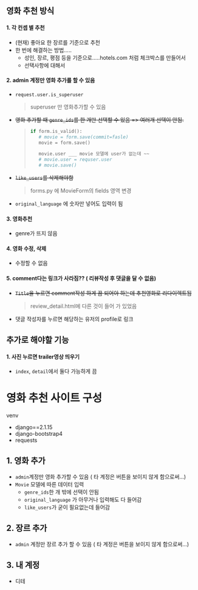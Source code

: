 ## 영화 추천 방식



#### 1. 각 컨셉 별 추천

- (현재) 좋아요 한 장르를 기준으로 추천
- 한 번에 해결하는 방법.....
  - 성인, 장르, 평점 등을 기준으로.....hotels.com 처럼 체크박스를 만들어서
  - 선택사항에 대해서 





#### 2. admin 계정만 영화 추가를 할 수 있음

- `request.user.is_superuser` 

  > superuser 만 영화추가할 수 있음

- ~~영화 추가할 때 `genre_ids`를 한 개만 선택할 수 있음 => 여러개 선택이 안됨.~~

  >```python
  >if form.is_valid():
  >    # movie = form.save(commit=fasle)
  >    movie = form.save()
  >    
  >    movie.user ___ movie 모델에 user가 없는데 ~~
  >    # movie.user = requser.user
  >    # movie.save()
  >```
  >
  >

- ~~`like_users`를 삭제해야함~~

  > forms.py 에 MovieForm의 fields 영역 변경

- `original_language` 에 숫자만 넣어도 입력이 됨



#### 3. 영화추천

- genre가 뜨지 않음



#### 4. 영화 수정, 삭제

- 수정할 수 없음



#### 5. comment다는 링크가 사라짐??  ( 리뷰작성 후 댓글을 달 수 없음)

- ~~`Title`을 누르면 comment작성 하게 끔 되어야 하는데 추천영화로 리다이렉트됨~~

  > review_detail.html에 다른 것이 들어 가 있었음

- 댓글 작성자를 누르면 해당하는 유저의 profile로 링크









## 추가로 해야할 기능

#### 1. 사진 누르면 trailer영상 띄우기

- `index`, `detail`에서 둘다 가능하게 끔

















# 영화 추천 사이트 구성

venv

- django==2.1.15
- django-bootstrap4
- requests





## 1. 영화 추가

- `admin`계정만 영화 추가할 수 있음 ( 타 계정은 버튼을 보이지 않게 함으로써...)
- `Movie` 모델에 따른 데이터 입력
  - `genre_ids`한 개 밖에 선택이 안됨
  - `original_language` 가 아무거나 입력해도 다 들어감
  - `like_users`가 굳이 필요없는데 들어감



## 2. 장르 추가

- `admin` 계정만 장르 추가 할 수 있음 ( 타 계정은 버튼을 보이지 않게 함으로써...)



## 3. 내 계정

- 디테
